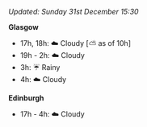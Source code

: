 *Updated: Sunday 31st December 15:30*

**Glasgow**

* 17h, 18h: :cloud: Cloudy [:partly_sunny: as of 10h]
* 19h - 2h: :cloud: Cloudy
* 3h: :umbrella: Rainy
* 4h: :cloud: Cloudy

**Edinburgh**

* 17h - 4h: :cloud: Cloudy
